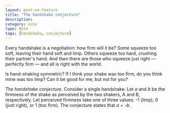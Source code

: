 ```yaml
---
layout: post-no-feature
title: "The handshake conjecture"
description:
category: note
type: Note
tags: [handshake, conjecture]
---
```


Every handshake is a negotiation: how firm will it be? Some squeeze too soft, leaving their hand soft and limp. Others squeeze too hard, crushing their partner's hand. And then there are those who squeeze just right — perfectly firm — and all is right with the world.

Is hand-shaking symmetric? If I think your shake was too firm, do you think mine was too limp? Can it be good for me, but not for you?

*The handshake conjecture.* Consider a single handshake. Let *a* and *b* be the firmness of the shake as perceived by the two shakers, A and B, respectively. Let perceived firmness take one of three values: -1 (limp), 0 (just right), or 1 (too firm). The conjecture states that *a = -b*.
